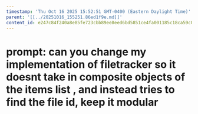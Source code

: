 ```yaml
---
timestamp: 'Thu Oct 16 2025 15:52:51 GMT-0400 (Eastern Daylight Time)'
parent: '[[../20251016_155251.86ed1f9e.md]]'
content_id: e247c84f240a8e85fe723cbb89ee8eed6bd5851ce4fa001185c18ca59c05b6f4
---
```


# prompt: can you change my implementation of filetracker so it doesnt take in composite objects of the items list , and instead tries to find the file id, keep it modular
